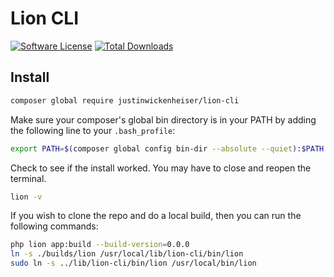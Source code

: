 # Lion CLI

[![Software License](https://img.shields.io/badge/license-MIT-brightgreen.svg?style=flat-square)](LICENSE.md)
[![Total Downloads](https://img.shields.io/packagist/dt/justinwickenheiser/lion-cli.svg?style=flat-square)](https://packagist.org/packages/justinwickenheiser/lion-cli)

## Install

```bash
composer global require justinwickenheiser/lion-cli
```

Make sure your composer's global bin directory is in your PATH by adding the following line to your `.bash_profile`:

```bash
export PATH=$(composer global config bin-dir --absolute --quiet):$PATH
```

Check to see if the install worked. You may have to close and reopen the terminal.

```bash
lion -v
```


If you wish to clone the repo and do a local build, then you can run the following commands:

```bash
php lion app:build --build-version=0.0.0
ln -s ./builds/lion /usr/local/lib/lion-cli/bin/lion
sudo ln -s ../lib/lion-cli/bin/lion /usr/local/bin/lion
```

